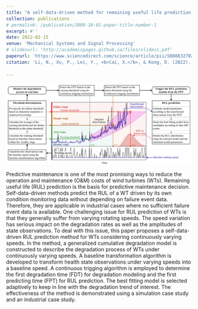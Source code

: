 ```yaml
---
title: "A self-data-driven method for remaining useful life prediction of wind turbines considering continuously varying speeds"
collection: publications
# permalink: /publication/2009-10-01-paper-title-number-1
excerpt: #''
date: 2022-02-15
venue: 'Mechanical Systems and Signal Processing'
# slidesurl: 'http://academicpages.github.io/files/slides1.pdf'
paperurl: 'https://www.sciencedirect.com/science/article/pii/S0888327021006762'
citation: 'Li, N., Xu, P., Lei, Y., <b>Cai, X.</b>, & Kong, D. (2022). A self-data-driven method for remaining useful life prediction of wind turbines considering continuously varying speeds. <i>Mechanical Systems and Signal Processing</i>, 165, 108315.'

---
```

<img src='/images/Pub/Pub-3.png'>

Predictive maintenance is one of the most promising ways to reduce the operation and maintenance (O&M) costs of wind turbines (WTs). Remaining useful life (RUL) prediction is the basis for predictive maintenance decision. Self-data-driven methods predict the RUL of a WT driven by its own condition monitoring data without depending on failure event data. Therefore, they are applicable in industrial cases where no sufficient failure event data is available. One challenging issue for RUL prediction of WTs is that they generally suffer from varying rotating speeds. The speed variation has serious impact on the degradation rates as well as the amplitudes of state observations. To deal with this issue, this paper proposes a self-data-driven RUL prediction method for WTs considering continuously varying speeds. In the method, a generalized cumulative degradation model is constructed to describe the degradation process of WTs under continuously varying speeds. A baseline transformation algorithm is developed to transform health state observations under varying speeds into a baseline speed. A continuous trigging algorithm is employed to determine the first degradation time (FDT) for degradation modeling and the first predicting time (FPT) for RUL prediction. The best fitting model is selected adaptively to keep in line with the degradation trend of interest. The effectiveness of the method is demonstrated using a simulation case study and an industrial case study.